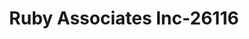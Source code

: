 ---
f_zip-code: 30120
f_state-code: GA
title: Ruby Associates Inc-26116
f_phone: 770-607-3767
f_city-only: Cartersville
f_address: 230 N Dixie Ave Cartersville
f_location-unique-id: '26116'
slug: ruby-associates-inc-26116
updated-on: '2024-05-30T13:46:58.046Z'
created-on: '2024-05-30T13:36:59.803Z'
published-on: '2024-05-30T13:54:32.469Z'
f_city-state: cms/city/cartersville-ga.md
f_company: cms/company/ruby-associates-inc.md
f_state: cms/state/georgia.md
layout: '[payday-loan].html'
tags: payday-loan
---